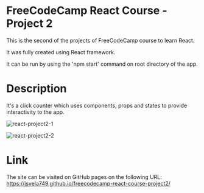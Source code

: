 # FreeCodeCamp React Course - Project 2

This is the second of the projects of FreeCodeCamp course to learn React.

It was fully created using React framework.

It can be run by using the 'npm start' command on root directory of the app.

# Description

It's a click counter which uses components, props and states to provide interactivity to the app.


![react-project2-1](https://user-images.githubusercontent.com/78876044/230730287-8bf00fb7-f57d-4faf-b8ca-1d6517972ed3.png)

![react-project2-2](https://user-images.githubusercontent.com/78876044/230730291-3ebfb638-f695-411e-b221-a8cc9476f7c8.png)

# Link
The site can be visited on GitHub pages on the following URL: https://jsvela749.github.io/freecodecamp-react-course-project2/
